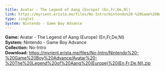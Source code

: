 ```yaml
---
title: Avatar - The Legend of Aang (Europe) (En,Fr,De,Nl)
link: https://myrient.erista.me/files/No-Intro/Nintendo%20-%20Game%20Boy%20Advance/Avatar%20-%20The%20Legend%20of%20Aang%20(Europe)%20(En,Fr,De,Nl).zip
type: single1
System: Nintendo - Game Boy Advance
---
```

<b>Game:</b> Avatar - The Legend of Aang (Europe) (En,Fr,De,Nl)<br>
<b>System:</b> Nintendo - Game Boy Advance<br>
<b>Collection:</b> No-Intro<br>
<b>Download:</b> https://myrient.erista.me/files/No-Intro/Nintendo%20-%20Game%20Boy%20Advance/Avatar%20-%20The%20Legend%20of%20Aang%20(Europe)%20(En,Fr,De,Nl).zip